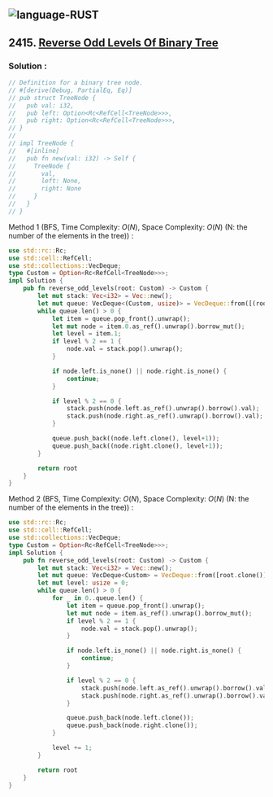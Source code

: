 ![language-RUST](https://img.shields.io/badge/RUST-8d4004?style=for-the-badge&logo=RUST)
---

## 2415. [Reverse Odd Levels Of Binary Tree](https://leetcode.com/problems/reverse-odd-levels-of-binary-tree)

### Solution :

```rust
// Definition for a binary tree node.
// #[derive(Debug, PartialEq, Eq)]
// pub struct TreeNode {
//   pub val: i32,
//   pub left: Option<Rc<RefCell<TreeNode>>>,
//   pub right: Option<Rc<RefCell<TreeNode>>>,
// }
//
// impl TreeNode {
//   #[inline]
//   pub fn new(val: i32) -> Self {
//     TreeNode {
//       val,
//       left: None,
//       right: None
//     }
//   }
// }
```

Method 1 (BFS, Time Complexity: $O(N)$, Space Complexity: $O(N)$ (N: the number of the elements in the tree)) :
```rust
use std::rc::Rc;
use std::cell::RefCell;
use std::collections::VecDeque;
type Custom = Option<Rc<RefCell<TreeNode>>>;
impl Solution {
    pub fn reverse_odd_levels(root: Custom) -> Custom {
        let mut stack: Vec<i32> = Vec::new();
        let mut queue: VecDeque<(Custom, usize)> = VecDeque::from([(root.clone(), 0)]);
        while queue.len() > 0 {
            let item = queue.pop_front().unwrap();
            let mut node = item.0.as_ref().unwrap().borrow_mut();
            let level = item.1;
            if level % 2 == 1 {
                node.val = stack.pop().unwrap();
            }

            if node.left.is_none() || node.right.is_none() {
                continue;
            }

            if level % 2 == 0 {
                stack.push(node.left.as_ref().unwrap().borrow().val);
                stack.push(node.right.as_ref().unwrap().borrow().val);
            }

            queue.push_back((node.left.clone(), level+1));
            queue.push_back((node.right.clone(), level+1));
        }

        return root
    }
}
```

Method 2 (BFS, Time Complexity: $O(N)$, Space Complexity: $O(N)$ (N: the number of the elements in the tree)) :
```rust
use std::rc::Rc;
use std::cell::RefCell;
use std::collections::VecDeque;
type Custom = Option<Rc<RefCell<TreeNode>>>;
impl Solution {
    pub fn reverse_odd_levels(root: Custom) -> Custom {
        let mut stack: Vec<i32> = Vec::new();
        let mut queue: VecDeque<Custom> = VecDeque::from([root.clone()]);
        let mut level: usize = 0;
        while queue.len() > 0 {
            for _ in 0..queue.len() {
                let item = queue.pop_front().unwrap();
                let mut node = item.as_ref().unwrap().borrow_mut();
                if level % 2 == 1 {
                    node.val = stack.pop().unwrap();
                }

                if node.left.is_none() || node.right.is_none() {
                    continue;
                }

                if level % 2 == 0 {
                    stack.push(node.left.as_ref().unwrap().borrow().val);
                    stack.push(node.right.as_ref().unwrap().borrow().val);
                }

                queue.push_back(node.left.clone());
                queue.push_back(node.right.clone());
            }

            level += 1;
        }

        return root
    }
}
```
